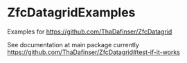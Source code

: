 ZfcDatagridExamples
===================

Examples for https://github.com/ThaDafinser/ZfcDatagrid

See documentation at main package currently
https://github.com/ThaDafinser/ZfcDatagrid#test-if-it-works
